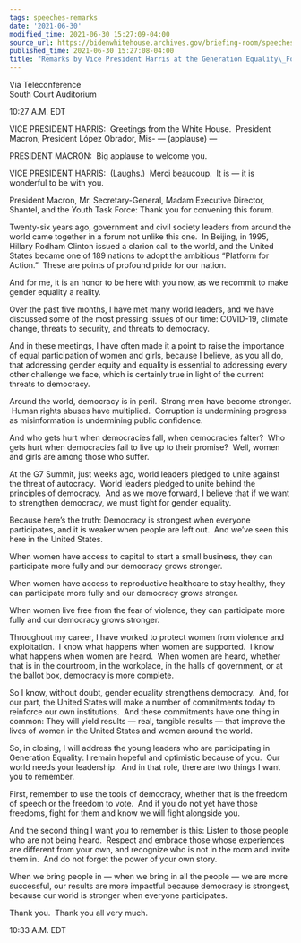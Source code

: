 ```yaml
---
tags: speeches-remarks
date: '2021-06-30'
modified_time: 2021-06-30 15:27:09-04:00
source_url: https://bidenwhitehouse.archives.gov/briefing-room/speeches-remarks/2021/06/30/remarks-by-vice-president-harris-at-the-generation-equality-forum/
published_time: 2021-06-30 15:27:08-04:00
title: "Remarks by Vice President Harris at the Generation Equality\_Forum"
---
```

 
Via Teleconference  
South Court Auditorium

10:27 A.M. EDT  
  
VICE PRESIDENT HARRIS:  Greetings from the White House.  President
Macron, President López Obrador, Mis- — (applause) —   
  
PRESIDENT MACRON:  Big applause to welcome you.   
  
VICE PRESIDENT HARRIS:  (Laughs.)  Merci beaucoup.  It is — it is
wonderful to be with you.    
  
President Macron, Mr. Secretary-General, Madam Executive Director,
Shantel, and the Youth Task Force: Thank you for convening this forum.  
  
Twenty-six years ago, government and civil society leaders from around
the world came together in a forum not unlike this one.  In Beijing, in
1995, Hillary Rodham Clinton issued a clarion call to the world, and the
United States became one of 189 nations to adopt the ambitious “Platform
for Action.”  These are points of profound pride for our nation.    
  
And for me, it is an honor to be here with you now, as we recommit to
make gender equality a reality.  
  
Over the past five months, I have met many world leaders, and we have
discussed some of the most pressing issues of our time: COVID-19,
climate change, threats to security, and threats to democracy.    
  
And in these meetings, I have often made it a point to raise the
importance of equal participation of women and girls, because I believe,
as you all do, that addressing gender equity and equality is essential
to addressing every other challenge we face, which is certainly true in
light of the current threats to democracy.    
  
Around the world, democracy is in peril.  Strong men have become
stronger.  Human rights abuses have multiplied.  Corruption is
undermining progress as misinformation is undermining public confidence.
   
  
And who gets hurt when democracies fall, when democracies falter?  Who
gets hurt when democracies fail to live up to their promise?  Well,
women and girls are among those who suffer.  
  
At the G7 Summit, just weeks ago, world leaders pledged to unite against
the threat of autocracy.  World leaders pledged to unite behind the
principles of democracy.  And as we move forward, I believe that if we
want to strengthen democracy, we must fight for gender equality.    
  
Because here’s the truth: Democracy is strongest when everyone
participates, and it is weaker when people are left out.  And we’ve seen
this here in the United States.    
  
When women have access to capital to start a small business, they can
participate more fully and our democracy grows stronger.    
  
When women have access to reproductive healthcare to stay healthy, they
can participate more fully and our democracy grows stronger.    
  
When women live free from the fear of violence, they can participate
more fully and our democracy grows stronger.   
  
Throughout my career, I have worked to protect women from violence and
exploitation.  I know what happens when women are supported.  I know
what happens when women are heard.  When women are heard, whether that
is in the courtroom, in the workplace, in the halls of government, or at
the ballot box, democracy is more complete.    
  
So I know, without doubt, gender equality strengthens democracy.  And,
for our part, the United States will make a number of commitments today
to reinforce our own institutions.  And these commitments have one thing
in common: They will yield results — real, tangible results — that
improve the lives of women in the United States and women around the
world.    
  
So, in closing, I will address the young leaders who are participating
in Generation Equality: I remain hopeful and optimistic because of you.
 Our world needs your leadership.  And in that role, there are two
things I want you to remember.    
  
First, remember to use the tools of democracy, whether that is the
freedom of speech or the freedom to vote.  And if you do not yet have
those freedoms, fight for them and know we will fight alongside you.    
  
And the second thing I want you to remember is this: Listen to those
people who are not being heard.  Respect and embrace those whose
experiences are different from your own, and recognize who is not in the
room and invite them in.  And do not forget the power of your own story.
   
  
When we bring people in — when we bring in all the people — we are more
successful, our results are more impactful because democracy is
strongest, because our world is stronger when everyone participates.    
  
Thank you.  Thank you all very much.    
  
10:33 A.M. EDT
